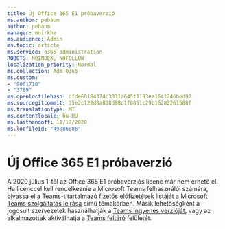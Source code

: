 ```yaml
---
title: Új Office 365 E1 próbaverzió
ms.author: pebaum
author: pebaum
manager: mnirkhe
ms.audience: Admin
ms.topic: article
ms.service: o365-administration
ROBOTS: NOINDEX, NOFOLLOW
localization_priority: Normal
ms.collection: Adm_O365
ms.custom:
- "9001710"
- "3789"
ms.openlocfilehash: dfde60184374c3031a645f1193ea164f246bed92
ms.sourcegitcommit: 35e2c122d8a838d98d1f0851c29b16282261580f
ms.translationtype: MT
ms.contentlocale: hu-HU
ms.lasthandoff: 11/17/2020
ms.locfileid: "49086086"
---
```

# <a name="new-office-365-e1-trial"></a>Új Office 365 E1 próbaverzió

A 2020 július 1-től az Office 365 E1 próbaverziós licenc már nem érhető el. Ha licenccel kell rendelkeznie a Microsoft Teams felhasználói számára, olvassa el a Teams-t tartalmazó fizetős előfizetések listáját a [Microsoft Teams szolgáltatás leírása](https://docs.microsoft.com/office365/servicedescriptions/teams-service-description) című témakörben. Másik lehetőségként a jogosult szervezetek használhatják a [Teams ingyenes verzióját](https://support.office.com/article/Welcome-to-Microsoft-Teams-free-6d79a648-6913-4696-9237-ed13de64ae3c), vagy az alkalmazottak aktiválhatja a [Teams feltáró](https://docs.microsoft.com/MicrosoftTeams/teams-exploratory) felületét.
